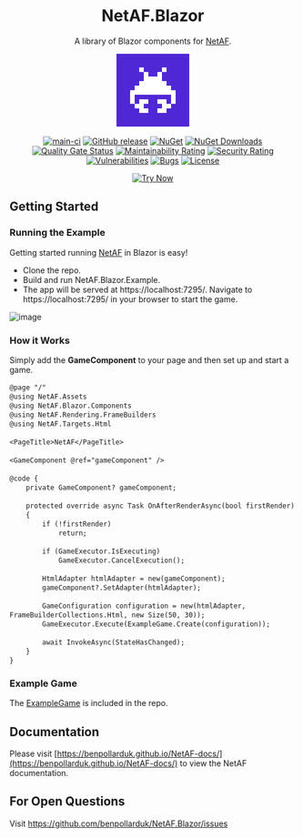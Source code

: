 <div align="center">

# NetAF.Blazor

A library of Blazor components for [NetAF](http://www.github.com/benpollarduk/netaf).

![icon](.nuget/Icon.bmp)

[![main-ci](https://github.com/benpollarduk/NetAF.Blazor/actions/workflows/main-ci.yml/badge.svg)](https://github.com/benpollarduk/NetAF.Blazor/actions/workflows/main-ci.yml)
[![GitHub release](https://img.shields.io/github/release/benpollarduk/NetAF.Blazor.svg)](https://github.com/benpollarduk/NetAF.Blazor/releases)
[![NuGet](https://img.shields.io/nuget/v/netaf.blazor.svg)](https://www.nuget.org/packages/netaf.blazor/)
[![NuGet Downloads](https://img.shields.io/nuget/dt/netaf.blazor)](https://www.nuget.org/packages/netaf.blazor/)
[![Quality Gate Status](https://sonarcloud.io/api/project_badges/measure?project=benpollarduk_NetAF.Blazor&metric=alert_status)](https://sonarcloud.io/summary/new_code?id=benpollarduk_NetAF.Blazor)
[![Maintainability Rating](https://sonarcloud.io/api/project_badges/measure?project=benpollarduk_NetAF.Blazor&metric=sqale_rating)](https://sonarcloud.io/summary/new_code?id=benpollarduk_NetAF.Blazor)
[![Security Rating](https://sonarcloud.io/api/project_badges/measure?project=benpollarduk_NetAF.Blazor&metric=security_rating)](https://sonarcloud.io/summary/new_code?id=benpollarduk_NetAF.Blazor)
[![Vulnerabilities](https://sonarcloud.io/api/project_badges/measure?project=benpollarduk_NetAF.Blazor&metric=vulnerabilities)](https://sonarcloud.io/summary/new_code?id=benpollarduk_NetAF.Blazor)
[![Bugs](https://sonarcloud.io/api/project_badges/measure?project=benpollarduk_NetAF.Blazor&metric=bugs)](https://sonarcloud.io/summary/new_code?id=benpollarduk_NetAF.Blazor)
[![License](https://img.shields.io/github/license/benpollarduk/NetAF.Blazor.svg)](https://opensource.org/licenses/MIT)

[![Try Now](https://img.shields.io/badge/Try-Now-brightgreen?style=for-the-badge)](https://benpollarduk.github.io/NetAF/)

</div>

## Getting Started

### Running the Example
Getting started running [NetAF](https://github.com/benpollarduk/NetAF/) in Blazor is easy!

* Clone the repo.
* Build and run NetAF.Blazor.Example.
* The app will be served at https://localhost:7295/. Navigate to https://localhost:7295/ in your browser to start the game.

![image](https://github.com/user-attachments/assets/c2d482f4-6137-4f7f-80be-a6ef839fd973)

### How it Works
Simply add the **GameComponent** to your page and then set up and start a game.

```
﻿@page "/"
@using NetAF.Assets
@using NetAF.Blazor.Components
@using NetAF.Rendering.FrameBuilders
@using NetAF.Targets.Html

<PageTitle>NetAF</PageTitle>

<GameComponent @ref="gameComponent" />

@code {
    private GameComponent? gameComponent;

    protected override async Task OnAfterRenderAsync(bool firstRender)
    {
        if (!firstRender)
            return;

        if (GameExecutor.IsExecuting)
            GameExecutor.CancelExecution();

        HtmlAdapter htmlAdapter = new(gameComponent);
        gameComponent?.SetAdapter(htmlAdapter);

        GameConfiguration configuration = new(htmlAdapter, FrameBuilderCollections.Html, new Size(50, 30));
        GameExecutor.Execute(ExampleGame.Create(configuration));

        await InvokeAsync(StateHasChanged);
    }
}
```

### Example Game
The [ExampleGame](NetAF.Blazor.Example/ExampleGame.cs) is included in the repo.

## Documentation
Please visit [https://benpollarduk.github.io/NetAF-docs/](https://benpollarduk.github.io/NetAF-docs/) to view the NetAF documentation.

## For Open Questions
Visit https://github.com/benpollarduk/NetAF.Blazor/issues
